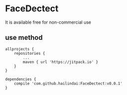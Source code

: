 # FaceDectect

It is available free for non-commercial use


<h2>use method</h2>

	allprojects {
		repositories {
			...
			maven { url 'https://jitpack.io' }
		}
	}

    dependencies {
        compile 'com.github.hailindai:FaceDectect:v0.0.1'
    }
